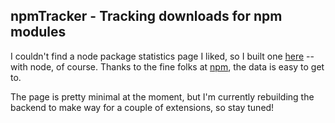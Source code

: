 npmTracker - Tracking downloads for npm modules
---
I couldn't find a node package statistics page I liked, so I built one [here] -- with node, of course.  Thanks to the fine folks at [npm], the data is easy to get to.

The page is pretty minimal at the moment, but I'm currently rebuilding the backend to make way for a couple of extensions, so stay tuned!

[here]: http://www.npmtracker.com
[npm]:https://github.com/npm/download-counts

